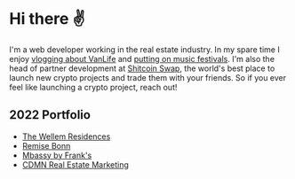 # Hi there ✌️

I'm a web developer working in the real estate industry. In my spare time I enjoy [vlogging about VanLife](https://youtube.com/@stefanbuhrmester) and [putting on music festivals](https://twitch.tv/opendjbooth). I'm also the head of partner development at [Shitcoin Swap](https://www.shitcoinswap.com), the world's best place to launch new crypto projects and trade them with your friends. So if you ever feel like launching a crypto project, reach out!

## 2022 Portfolio

- [The Wellem Residences](https://www.thewellemresidences.com)
- [Remise Bonn](https://www.remise-bonn.de)
- [Mbassy by Frank's](https://www.mbassybyfranks.com)
- [CDMN Real Estate Marketing](https://cdmn.netlify.app)
